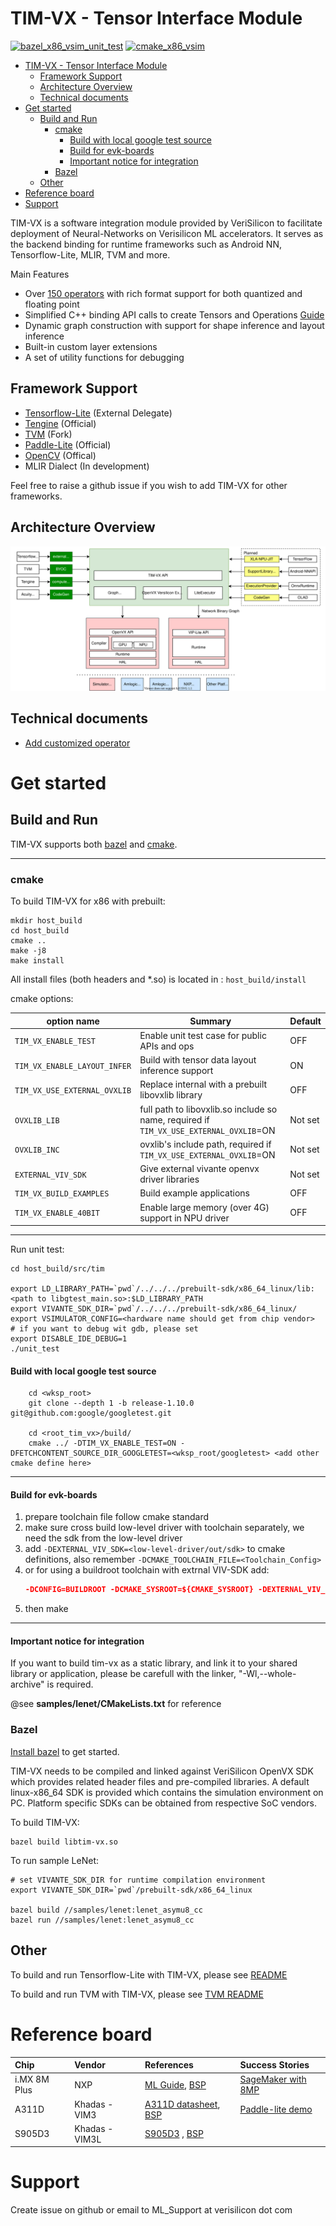 

# TIM-VX - Tensor Interface Module
[![bazel_x86_vsim_unit_test](https://github.com/VeriSilicon/TIM-VX/actions/workflows/bazel_x86_vsim_unit_test.yml/badge.svg)](https://github.com/VeriSilicon/TIM-VX/actions/workflows/bazel_x86_vsim_unit_test.yml)
[![cmake_x86_vsim](https://github.com/VeriSilicon/TIM-VX/actions/workflows/cmake_x86_vsim.yml/badge.svg)](https://github.com/VeriSilicon/TIM-VX/actions/workflows/cmake_x86_vsim.yml)

- [TIM-VX - Tensor Interface Module](#tim-vx---tensor-interface-module)
  - [Framework Support](#framework-support)
  - [Architecture Overview](#architecture-overview)
  - [Technical documents](#technical-documents)
- [Get started](#get-started)
  - [Build and Run](#build-and-run)
    - [cmake](#cmake)
      - [Build with local google test source](#build-with-local-google-test-source)
      - [Build for evk-boards](#build-for-evk-boards)
      - [Important notice for integration](#important-notice-for-integration)
    - [Bazel](#bazel)
  - [Other](#other)
- [Reference board](#reference-board)
- [Support](#support)

TIM-VX is a software integration module provided by VeriSilicon to facilitate deployment of Neural-Networks on Verisilicon ML accelerators. It serves as the backend binding for runtime frameworks such as Android NN, Tensorflow-Lite, MLIR, TVM and more.

Main Features
 - Over [150 operators](https://github.com/VeriSilicon/TIM-VX/blob/main/src/tim/vx/ops/README.md) with rich format support for both quantized and floating point
 - Simplified C++ binding API calls to create Tensors and Operations [Guide](https://github.com/VeriSilicon/TIM-VX/blob/main/docs/Programming_Guide.md)
 - Dynamic graph construction with support for shape inference and layout inference
 - Built-in custom layer extensions
 - A set of utility functions for debugging

## Framework Support

- [Tensorflow-Lite](https://github.com/VeriSilicon/tflite-vx-delegate) (External Delegate)
- [Tengine](https://github.com/OAID/Tengine) (Official)
- [TVM](https://github.com/VeriSilicon/tvm) (Fork)
- [Paddle-Lite](https://github.com/PaddlePaddle/Paddle-Lite) (Official)
- [OpenCV](https://github.com/opencv/opencv/pull/21036) (Offical)
- MLIR Dialect (In development)

Feel free to raise a github issue if you wish to add TIM-VX for other frameworks.

## Architecture Overview

![TIM-VX Architecture](docs/image/timvx_overview.svg)


## Technical documents
*   [Add customized operator](docs/customized_op.md)
# Get started

## Build and Run

TIM-VX supports both [bazel](https://bazel.build) and [cmake](https://cmake.org).

----
### cmake

To build TIM-VX for x86 with prebuilt:

```shell
mkdir host_build
cd host_build
cmake ..
make -j8
make install
```

All install files (both headers and *.so) is located in : `host_build/install`

cmake options:

| option name | Summary | Default |
| ----- | ----- | ----- |
|`TIM_VX_ENABLE_TEST`| Enable unit test case for public APIs and ops | OFF |
|`TIM_VX_ENABLE_LAYOUT_INFER`| Build with tensor data layout inference support| ON |
|`TIM_VX_USE_EXTERNAL_OVXLIB`| Replace internal with a prebuilt libovxlib library | OFF |
|`OVXLIB_LIB`|full path to libovxlib.so include so name, required if `TIM_VX_USE_EXTERNAL_OVXLIB`=ON | Not set |
|`OVXLIB_INC`|ovxlib's include path, required if `TIM_VX_USE_EXTERNAL_OVXLIB`=ON| Not set |
|`EXTERNAL_VIV_SDK`| Give external vivante openvx driver libraries | Not set|
|`TIM_VX_BUILD_EXAMPLES`| Build example applications | OFF |
|`TIM_VX_ENABLE_40BIT` | Enable large memory (over 4G) support in NPU driver | OFF |

----
Run unit test:

```shell
cd host_build/src/tim

export LD_LIBRARY_PATH=`pwd`/../../../prebuilt-sdk/x86_64_linux/lib:<path to libgtest_main.so>:$LD_LIBRARY_PATH
export VIVANTE_SDK_DIR=`pwd`/../../../prebuilt-sdk/x86_64_linux/
export VSIMULATOR_CONFIG=<hardware name should get from chip vendor>
# if you want to debug wit gdb, please set
export DISABLE_IDE_DEBUG=1
./unit_test
```

#### Build with local google test source
```shell
    cd <wksp_root>
    git clone --depth 1 -b release-1.10.0 git@github.com:google/googletest.git

    cd <root_tim_vx>/build/
    cmake ../ -DTIM_VX_ENABLE_TEST=ON -DFETCHCONTENT_SOURCE_DIR_GOOGLETEST=<wksp_root/googletest> <add other cmake define here>
```

----
#### Build for evk-boards

1. prepare toolchain file follow cmake standard
2. make sure cross build low-level driver with toolchain separately, we need the sdk from the low-level driver
3. add ```-DEXTERNAL_VIV_SDK=<low-level-driver/out/sdk>``` to cmake definitions, also remember ```-DCMAKE_TOOLCHAIN_FILE=<Toolchain_Config>```
4. or for using a buildroot toolchain with extrnal VIV-SDK add:
   ```cmake
   -DCONFIG=BUILDROOT -DCMAKE_SYSROOT=${CMAKE_SYSROOT} -DEXTERNAL_VIV_SDK=${BUILDROOT_SYSROOT}
   ```
5. then make

----
#### Important notice for integration
If you want to build tim-vx as a static library, and link it to your shared library or application, please be carefull with the linker, "-Wl,--whole-archive" is required.

@see **samples/lenet/CMakeLists.txt** for reference

### Bazel

[Install bazel](https://docs.bazel.build/versions/master/install.html) to get started.

TIM-VX needs to be compiled and linked against VeriSilicon OpenVX SDK which provides related header files and pre-compiled libraries. A default linux-x86_64 SDK is provided which contains the simulation environment on PC. Platform specific SDKs can be obtained from respective SoC vendors.

To build TIM-VX:

```shell
bazel build libtim-vx.so
```

To run sample LeNet:

```shell
# set VIVANTE_SDK_DIR for runtime compilation environment
export VIVANTE_SDK_DIR=`pwd`/prebuilt-sdk/x86_64_linux

bazel build //samples/lenet:lenet_asymu8_cc
bazel run //samples/lenet:lenet_asymu8_cc
```

## Other

To build and run Tensorflow-Lite with TIM-VX, please see [README](https://github.com/VeriSilicon/tflite-vx-delegate#readme)

To build and run TVM with TIM-VX, please see [TVM README](https://github.com/VeriSilicon/tvm/blob/vsi_npu/README.VSI.md)

# Reference board

Chip | Vendor | References | Success Stories |
:------    |:----- |:------ |:------
i.MX 8M Plus | NXP | [ML Guide](https://www.nxp.com.cn/docs/en/user-guide/IMX-MACHINE-LEARNING-UG.pdf), [BSP](https://www.nxp.com/design/software/embedded-software/i-mx-software/embedded-linux-for-i-mx-applications-processors:IMXLINUX?tab=Design_Tools_Tab) | [SageMaker with 8MP](https://docs.aws.amazon.com/sagemaker/latest/dg/neo-supported-devices-edge.html)
A311D | Khadas - VIM3 | [A311D datasheet](https://dl.khadas.com/Hardware/VIM3/Datasheet/A311D_Quick_Reference_Manual_01_Wesion.pdf), [BSP](https://dl.khadas.com/Firmware/VIM3/Ubuntu/EMMC/VIM3_Ubuntu-server-focal_Linux-4.9_arm64_EMMC_V0.9-20200530.7z) | [Paddle-lite demo](https://github.com/PaddlePaddle/Paddle-Lite/blob/develop/docs/demo_guides/verisilicon_timvx.md)
S905D3 | Khadas - VIM3L | [S905D3](https://dl.khadas.com/Hardware/VIM3/Datasheet/S905D3_datasheet_0.2_Wesion.pdf) , [BSP](https://dl.khadas.com/Firmware/VIM3L/Ubuntu/EMMC/VIM3L_Ubuntu-server-focal_Linux-4.9_arm64_EMMC_V0.9-20200530.7z)

# Support
Create issue on github or email to ML_Support at verisilicon dot com
